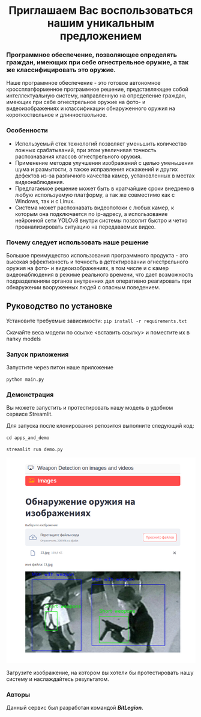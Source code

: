 <h1 align="center">Приглашаем Вас воспользоваться нашим уникальным предложением</h1>

### Программное обеспечение, позволяющее определять граждан, имеющих при себе огнестрельное оружие, а так же классифицировать это оружие.

Наше программное обеспечение - это готовое автономное кроссплатформенное программное решение, представляющее собой интеллектуальную систему, направленную на определение граждан, имеющих при себе огнестрельное оружие на фото- и видеоизображениях и классификации обнаруженного оружия на короткоствольное и длинноствольное. 

### Особенности

- Используемый стек технологий позволяет уменьшить количество ложных срабатываний, при этом увеличивая точность распознавания классов огнестрельного оружия.
- Применение методов улучшения изображений с целью уменьшения шума и размытости, а также исправления искажений и других дефектов из-за различного качества камер, установленных в местах видеонаблюдения. 
- Предлагаемое решение может быть в кратчайшие сроки внедрено в любую используемую платформу, а так же совместимо как с Windows, так и с Linux.
- Система может распознавать видеопотоки с любых камер, к которым она подключается по ip-адресу, а использование нейронной сети YOLOv8 внутри системы позволит быстро и четко проанализировать ситуацию на передаваемых видео.
### Почему следует использовать наше решение

Большое преимущество использования программного продукта - это высокая эффективность и точность в детектировании огнестрельного оружия на фото- и видеоизображениях, в том числе и с камер видеонаблюдения в режиме реального времени, что дает возможность подразделениям органов внутренних дел оперативно реагировать при обнаружении вооруженных людей с опасным поведением.

## Руководство по установке
Установите требуемые зависимости:
`pip install -r requirements.txt`

Скачайте веса модели по ссылке <вставить ссылку> и поместите их в папку models 
### Запуск приложения
Запустите через питон наше приложение

`python main.py`

### Демонстрация
Вы можете запустить и протестировать нашу модель в удобном сервисе Streamlit.

Для запуска после клонирования репозитоя выполните следующий код:

`cd apps_and_demo`

`streamlit run demo.py`

![Alt img](/images/demo.png)

Загрузите изображение, на котором вы хотели бы протестировать нашу систему и наслаждайтесь результатом.

### Авторы



Данный сервис был разработан командой ***BitLegion***.
